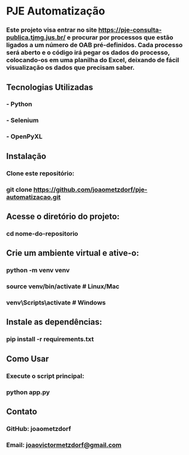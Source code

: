 # PJE Automatização

### Este projeto visa entrar no site https://pje-consulta-publica.tjmg.jus.br/ e procurar por processos que estão ligados a um número de OAB pré-definidos. Cada processo será aberto e o código irá pegar os dados do processo, colocando-os em uma planilha do Excel, deixando de fácil visualização os dados que precisam saber.

## Tecnologias Utilizadas

### - Python

### - Selenium

### - OpenPyXL

## Instalação

### Clone este repositório:

### git clone https://github.com/joaometzdorf/pje-automatizacao.git

## Acesse o diretório do projeto:

### cd nome-do-repositorio

## Crie um ambiente virtual e ative-o:

### python -m venv venv
### source venv/bin/activate # Linux/Mac
### venv\Scripts\activate # Windows

## Instale as dependências:

### pip install -r requirements.txt

## Como Usar

### Execute o script principal:

### python app.py

## Contato

### GitHub: joaometzdorf

### Email: joaovictormetzdorf@gmail.com
